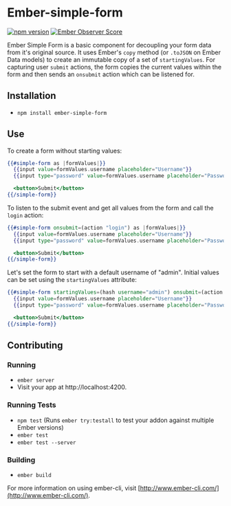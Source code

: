 # Ember-simple-form

[![npm version](https://badge.fury.io/js/ember-simple-form.svg)](http://badge.fury.io/js/ember-simple-form)
[![Ember Observer Score](http://emberobserver.com/badges/ember-simple-form.svg)](http://emberobserver.com/addons/ember-simple-form)

Ember Simple Form is a basic component for decoupling your form data from it's original source.
It uses Ember's `copy` method (or `.toJSON` on Ember Data models) to create an immutable copy of a set of `startingValues`.
For capturing user `submit` actions, the form copies the current values within the form and then sends an `onsubmit` action which can be listened for.

## Installation

* `npm install ember-simple-form`

## Use

To create a form without starting values:

```hbs
{{#simple-form as |formValues|}}
  {{input value=formValues.username placeholder="Username"}}
  {{input type="password" value=formValues.username placeholder="Password"}}

  <button>Submit</button>
{{/simple-form}}
```

To listen to the submit event and get all values from the form and call the `login` action:

```hbs
{{#simple-form onsubmit=(action "login") as |formValues|}}
  {{input value=formValues.username placeholder="Username"}}
  {{input type="password" value=formValues.username placeholder="Password"}}

  <button>Submit</button>
{{/simple-form}}
```

Let's set the form to start with a default username of "admin".
Initial values can be set using the `startingValues` attribute:

```hbs
{{#simple-form startingValues=(hash username="admin") onsubmit=(action "login") as |formValues|}}
  {{input value=formValues.username placeholder="Username"}}
  {{input type="password" value=formValues.username placeholder="Password"}}

  <button>Submit</button>
{{/simple-form}}
```

## Contributing

### Running

* `ember server`
* Visit your app at http://localhost:4200.

### Running Tests

* `npm test` (Runs `ember try:testall` to test your addon against multiple Ember versions)
* `ember test`
* `ember test --server`

### Building

* `ember build`

For more information on using ember-cli, visit [http://www.ember-cli.com/](http://www.ember-cli.com/).
